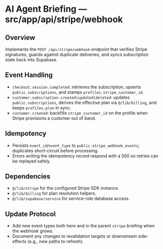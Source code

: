 # AI Agent Briefing — src/app/api/stripe/webhook

## Overview
Implements the `POST /api/stripe/webhook` endpoint that verifies Stripe signatures, guards against duplicate deliveries, and syncs subscription state back into Supabase.

## Event Handling
- `checkout.session.completed`: retrieves the subscription, upserts `public.subscriptions`, and stamps `profiles.stripe_customer_id`.
- `customer.subscription.created|updated|deleted`: updates `public.subscriptions`, derives the effective plan via `@/lib/billing`, and keeps `profiles.plan` in sync.
- `customer.created`: backfills `stripe_customer_id` on the profile when Stripe provisions a customer out of band.

## Idempotency
- Persists `event_id`/`event_type` to `public.stripe_webhook_events`; duplicates short-circuit before processing.
- Errors writing the idempotency record respond with a 500 so retries can be replayed safely.

## Dependencies
- `@/lib/stripe` for the configured Stripe SDK instance.
- `@/lib/billing` for plan resolution helpers.
- `@/lib/supabase/service` for service-role database access.

## Update Protocol
- Add new event types both here and in the parent `stripe` briefing when the webhook grows.
- Document any changes to revalidation targets or downstream side-effects (e.g., new paths to refresh).
